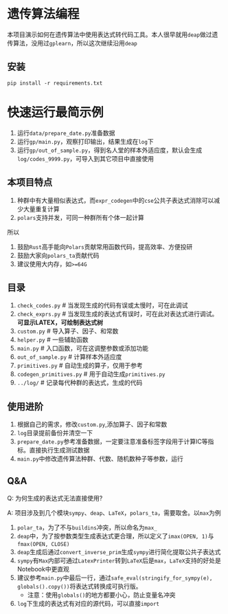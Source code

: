 # 遗传算法编程

本项目演示如何在遗传算法中使用表达式转代码工具。本人很早就用`deap`做过遗传算法，没用过`gplearn`，所以这次继续沿用`deap`

## 安装

```commandline
pip install -r requirements.txt
```

# 快速运行最简示例

1. 运行`data/prepare_date.py`准备数据
2. 运行`gp/main.py`，观察打印输出，结果生成在`log`下
3. 运行`gp/out_of_sample.py`，得到名人堂的样本外适应度，默认会生成`log/codes_9999.py`，可导入到其它项目中直接使用

## 本项目特点

1. 种群中有大量相似表达式，而`expr_codegen`中的`cse`公共子表达式消除可以减少大量重复计算
2. `polars`支持并发，可同一种群所有个体一起计算

所以

1. 鼓励`Rust`高手能向`Polars`贡献常用函数代码，提高效率、方便投研
2. 鼓励大家向`polars_ta`贡献代码
3. 建议使用大内存，如`>=64G`

## 目录

1. `check_codes.py` # 当发现生成的代码有误或太慢时，可在此调试
2. `check_exprs.py` # 当发现生成的表达式有误时，可在此对表达式进行调试。**可显示LATEX，可绘制表达式树**
3. `custom.py` # 导入算子、因子、和常数
4. `helper.py` # 一些辅助函数
5. `main.py` # 入口函数，可在这调整参数或添加功能
6. `out_of_sample.py` # 计算样本外适应度
7. `primitives.py` # 自动生成的算子，仅用于参考
8. `codegen_primitives.py` # 用于自动生成`primitives.py`
9. `../log/` # 记录每代种群的表达式，生成的代码

## 使用进阶

1. 根据自己的需求，修改`custom.py`,添加算子、因子和常数
2. `log`目录提前备份并清空一下
3. `prepare_date.py`参考准备数据，一定要注意准备标签字段用于计算IC等指标。直接执行生成测试数据
4. `main.py`中修改遗传算法种群、代数、随机数种子等参数，运行

## Q&A

Q: 为何生成的表达式无法直接使用?

A: 项目涉及到几个模块`sympy`、`deap`、`LaTeX`，`polars_ta`，需要取舍。以`max`为例

1. `polar_ta`，为了不与`buildins`冲突，所以命名为`max_`
2. `deap`中，为了按参数类型生成表达式更合理，所以定义了`imax(OPEN, 1)`与`fmax(OPEN, CLOSE)`
3. `deap`生成后通过`convert_inverse_prim`生成`sympy`进行简化提取公共子表达式
4. `sympy`有`Max`内部可通过`LatexPrinter`转到`LaTeX`后是`max`，`LaTeX`支持的好处是Notebook中更直观
5. 建议参考`main.py`中最后一行，通过`safe_eval(stringify_for_sympy(e), globals().copy())`将表达式转换成可执行版。
    - 注意：使用`globals()`的地方都要小心，防止变量名冲突
6. `log`下生成的表达式有对应的源代码，可以直接`import`